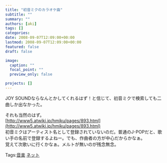 ```yaml
---
title: "初音ミクのカラオケ曲"
subtitle: ""
summary: ""
authors: [aki]
tags: []
categories: 
date: 2008-09-07T12:09:00+00:00
lastmod: 2008-09-07T12:09:00+00:00
featured: false
draft: false

image:
  caption: ""
  focal_point: ""
  preview_only: false

projects: []
---
```

JOY SOUNDならなんとかしてくれるはず！と信じて、初音ミクで検索しても二曲しか出なかった。  
  
それも当然のはず。  
[http://www5.atwiki.jp/hmiku/pages/893.html](http://www5.atwiki.jp/hmiku/pages/893.html)  
初音ミクはアーティスト名として登録されていないのだ。普通のJ-POPだと、歌い手の名前で登録するよねー。でも、作曲者の方が中心だからかなぁ。  
覚えて次歌いに行くかなぁ。メルトが無いのが残念無念。

Tags:[音楽](http://mrk0369.exblog.jp/tags/%E9%9F%B3%E6%A5%BD/) [ネット](http://mrk0369.exblog.jp/tags/%E3%83%8D%E3%83%83%E3%83%88/) 


